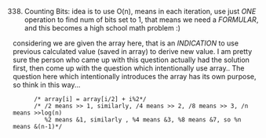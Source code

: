 

338. Counting Bits: idea is to use O(n), means in each iteration, use just *ONE* operation to find num of bits set to 1, that means we need a *FORMULAR*, and this becomes a high school math problem :)

considering we are given the array here, that is an *INDICATION* to use previous calculated value (saved in array) to derive new value. I am pretty sure the person who came up with this question actually had the solution first, then come up with the question which intentionally use array.. The question here which intentionally introduces the array has its own purpose, so think in this way...

          /* array[i] = array[i/2] + i%2*/
          /* /2 means >> 1, similarly, /4 means >> 2, /8 means >> 3, /n means >>log(n)
             %2 means &1, similarly , %4 means &3, %8 means &7, so %n means &(n-1)*/ 
			

